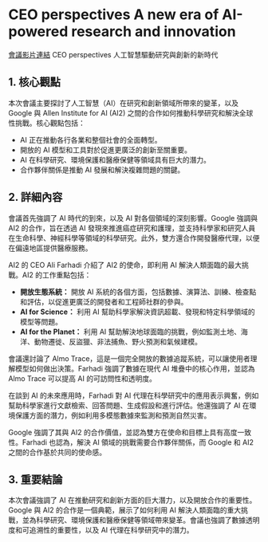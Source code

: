 # CEO perspectives A new era of AI-powered research and innovation
[會議影片連結](https://www.youtube.com/watch?v=-CNW-dX4Lts)
CEO perspectives 人工智慧驅動研究與創新的新時代

## 1. 核心觀點

本次會議主要探討了人工智慧（AI）在研究和創新領域所帶來的變革，以及 Google 與 Allen Institute for AI (AI2) 之間的合作如何推動科學研究和解決全球性挑戰。核心觀點包括：

*   AI 正在推動各行各業和整個社會的全面轉型。
*   開放的 AI 模型和工具對於促進更廣泛的創新至關重要。
*   AI 在科學研究、環境保護和醫療保健等領域具有巨大的潛力。
*   合作夥伴關係是推動 AI 發展和解決複雜問題的關鍵。

## 2. 詳細內容

會議首先強調了 AI 時代的到來，以及 AI 對各個領域的深刻影響。Google 強調與 AI2 的合作，旨在透過 AI 發現來推進癌症研究和護理，並支持科學家和研究人員在生命科學、神經科學等領域的科學研究。此外，雙方還合作開發醫療代理，以便在偏遠地區提供醫療服務。

AI2 的 CEO Ali Farhadi 介紹了 AI2 的使命，即利用 AI 解決人類面臨的最大挑戰。AI2 的工作重點包括：

*   **開放生態系統：** 開放 AI 系統的各個方面，包括數據、演算法、訓練、檢查點和評估，以促進更廣泛的開發者和工程師社群的參與。
*   **AI for Science：** 利用 AI 幫助科學家解決資訊超載、發現和特定科學領域的模型等問題。
*   **AI for the Planet：** 利用 AI 幫助解決地球面臨的挑戰，例如監測土地、海洋、動物遷徙、反盜獵、非法捕魚、野火預測和氣候建模。

會議還討論了 Almo Trace，這是一個完全開放的數據追蹤系統，可以讓使用者理解模型如何做出決策。Farhadi 強調了數據在現代 AI 堆疊中的核心作用，並認為 Almo Trace 可以提高 AI 的可訪問性和透明度。

在談到 AI 的未來應用時，Farhadi 對 AI 代理在科學研究中的應用表示興奮，例如幫助科學家進行文獻檢索、回答問題、生成假設和進行評估。他還強調了 AI 在環境保護方面的潛力，例如利用多模態數據來監測和預測自然災害。

Google 強調了其與 AI2 的合作價值，並認為雙方在使命和目標上具有高度一致性。Farhadi 也認為，解決 AI 領域的挑戰需要合作夥伴關係，而 Google 和 AI2 之間的合作基於共同的使命感。

## 3. 重要結論

本次會議強調了 AI 在推動研究和創新方面的巨大潛力，以及開放合作的重要性。Google 與 AI2 的合作是一個典範，展示了如何利用 AI 解決人類面臨的重大挑戰，並為科學研究、環境保護和醫療保健等領域帶來變革。會議也強調了數據透明度和可追溯性的重要性，以及 AI 代理在科學研究中的潛力。
